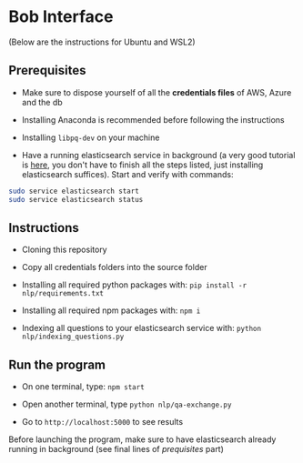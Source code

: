 # Bob Interface

(Below are the instructions for Ubuntu and WSL2)
## Prerequisites

* Make sure to dispose yourself of all the __credentials files__ of AWS, Azure and the db

* Installing Anaconda is recommended before following the instructions

* Installing `libpq-dev` on your machine 

* Have a running elasticsearch service in background (a very good tutorial is [here](https://www.digitalocean.com/community/tutorials/how-to-install-elasticsearch-logstash-and-kibana-elastic-stack-on-ubuntu-18-04), you don't have to finish all the steps listed, just installing elasticsearch suffices). Start and verify with commands:

```bash
sudo service elasticsearch start
sudo service elasticsearch status
```

## Instructions

* Cloning this repository

* Copy all credentials folders into the source folder

* Installing all required python packages with: `pip install -r nlp/requirements.txt`

* Installing all required npm packages with: `npm i`

* Indexing all questions to your elasticsearch service with: `python nlp/indexing_questions.py`

## Run the program

* On one terminal, type: `npm start`

* Open another terminal, type `python nlp/qa-exchange.py`

* Go to `http://localhost:5000` to see results

Before launching the program, make sure to have elasticsearch already running in background (see final lines of _prequisites_ part)








